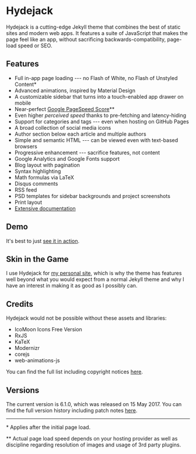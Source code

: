 # Hydejack
Hydejack is a cutting-edge Jekyll theme that combines the best of static sites and modern web apps. It features a suite of JavaScript that makes the page feel like an app, without sacrificing backwards-compatibility, page-load speed or SEO.

## Features
* Full in-app page loading --- no Flash of White, no Flash of Unstyled Content\*
* Advanced animations, inspired by Material Design
* A customizable sidebar that turns into a touch-enabled app drawer on mobile
* Near-perfect [Google PageSpeed Score](https://developers.google.com/speed/pagespeed/insights/?url=https%3A%2F%2Fqwtel.com%2Fhydejack%2F)\*\*
* Even higher *perceived speed* thanks to pre-fetching and latency-hiding
* Support for categories and tags --- even when hosting on GitHub Pages
* A broad collection of social media icons
* Author section below each article and multiple authors
* Simple and semantic HTML --- can be viewed even with text-based browsers
* Progressive enhancement --- sacrifice features, not content
* Google Analytics and Google Fonts support
* Blog layout with pagination
* Syntax highlighting
* Math formulas via LaTeX
* Disqus comments
* RSS feed
* PSD templates for sidebar backgrounds and project screenshots
* Print layout
* [Extensive documentation](https://qwtel.com/hydejack/docs/6.1.0/)

## Demo
It's best to just [see it in action](https://qwtel.com/hydejack/).

## Skin in the Game
I use Hydejack for [my personal site](https://qwtel.com/), which is why the theme has features well beyond what you would expect from a normal Jekyll theme and why I have an interest in making it as good as I possibly can.

## Credits
Hydejack would not be possible without these assets and libraries:

* IcoMoon Icons Free Version
* RxJS
* KaTeX
* Modernizr
* corejs
* web-animations-js

You can find the full list including copyright notices [here](https://qwtel.com/hydejack/docs/6.1.0/licenses/).

## Versions
The current version is 6.1.0, which was released on 15 May 2017.
You can find the full version history including patch notes [here](https://qwtel.com/hydejack/docs/6.1.0/versions/).

***

\* Applies after the initial page load.

\*\* Actual page load speed depends on your hosting provider as well as discipline regarding resolution of images and usage of 3rd party plugins.
